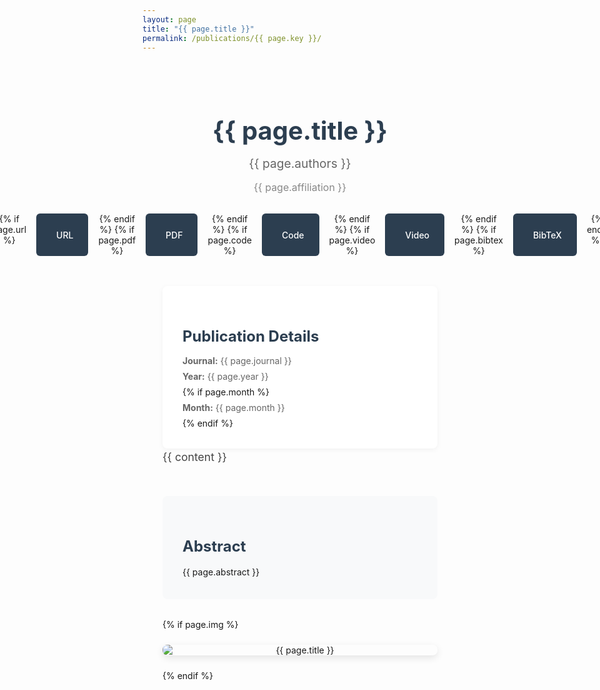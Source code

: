 ```yaml
---
layout: page
title: "{{ page.title }}"
permalink: /publications/{{ page.key }}/
---
```


<style>
.publication-container {
  max-width: 1200px;
  margin: 0 auto;
  padding: 2rem;
  font-family: -apple-system, BlinkMacSystemFont, 'Segoe UI', Roboto, Oxygen, Ubuntu, Cantarell, 'Open Sans', 'Helvetica Neue', sans-serif;
}

.publication-header {
  text-align: center;
  margin-bottom: 3rem;
}

.publication-title {
  font-size: 2.5rem;
  font-weight: 700;
  color: #2c3e50;
  margin-bottom: 1rem;
  line-height: 1.2;
}

.publication-authors {
  font-size: 1.2rem;
  color: #666;
  margin-bottom: 1rem;
}

.publication-affiliation {
  font-size: 1rem;
  color: #888;
  margin-bottom: 2rem;
}

.publication-links {
  display: flex;
  gap: 1rem;
  justify-content: center;
  margin-bottom: 2rem;
}

.publication-link {
  padding: 0.8rem 1.5rem;
  background: #2c3e50;
  color: white;
  text-decoration: none;
  border-radius: 6px;
  font-weight: 500;
  transition: all 0.2s ease;
  display: flex;
  align-items: center;
  gap: 0.5rem;
}

.publication-link:hover {
  background: #34495e;
  transform: translateY(-2px);
  box-shadow: 0 2px 8px rgba(0,0,0,0.1);
}

.publication-link svg {
  width: 16px;
  height: 16px;
  fill: currentColor;
}

.publication-content {
  display: flex;
  flex-direction: row;
  gap: 2rem;
  margin-bottom: 3rem;
}

.publication-image-container {
  width: 100%;
  text-align: center;
  margin: 1.5rem 0;
}

.publication-image {
  max-width: 100%;
  max-height: 500px;
  display: block;
  margin-left: auto;
  margin-right: auto;
  border-radius: 8px;
  box-shadow: 0 4px 12px rgba(0,0,0,0.1);
}

.publication-text {
  flex: 1 1 0;
  font-size: 1.1rem;
  line-height: 1.6;
  color: #444;
}

.publication-abstract {
  background: #f8f9fa;
  padding: 2rem;
  border-radius: 8px;
  margin-bottom: 2rem;
}

.publication-abstract h2 {
  color: #2c3e50;
  margin-bottom: 1rem;
  font-size: 1.5rem;
}

.publication-abstract p {
  margin: 0;
  line-height: 1.6;
}

.publication-details {
  background: white;
  padding: 2rem;
  border-radius: 8px;
  box-shadow: 0 2px 8px rgba(0,0,0,0.05);
}

.publication-details h2 {
  color: #2c3e50;
  margin-bottom: 1rem;
  font-size: 1.5rem;
}

.publication-details p {
  margin: 0.5rem 0;
  color: #666;
}

.bibtex-modal {
  display: none;
  position: fixed;
  top: 0;
  left: 0;
  width: 100%;
  height: 100%;
  background: rgba(0, 0, 0, 0.5);
  z-index: 1000;
  justify-content: center;
  align-items: center;
}

.bibtex-modal.active {
  display: flex;
}

.bibtex-content {
  background: white;
  padding: 2rem;
  border-radius: 8px;
  max-width: 80%;
  max-height: 80vh;
  overflow-y: auto;
  position: relative;
  box-shadow: 0 4px 12px rgba(0, 0, 0, 0.2);
}

.bibtex-content pre {
  margin: 0;
  white-space: pre-wrap;
  font-family: monospace;
  font-size: 0.9rem;
  line-height: 1.5;
  color: #2c3e50;
  background: #f8f9fa;
  padding: 1rem;
  border-radius: 4px;
  border: 1px solid #e9ecef;
}

.bibtex-header {
  display: flex;
  justify-content: space-between;
  align-items: center;
  margin-bottom: 1rem;
  padding-bottom: 0.5rem;
  border-bottom: 1px solid #e9ecef;
}

.bibtex-title {
  font-size: 1.1rem;
  font-weight: 600;
  color: #2c3e50;
}

.bibtex-actions {
  display: flex;
  gap: 0.5rem;
}

.copy-bibtex {
  padding: 0.4rem 0.8rem;
  background: #2c3e50;
  color: white;
  border: none;
  border-radius: 4px;
  cursor: pointer;
  font-size: 0.85rem;
  display: flex;
  align-items: center;
  gap: 0.5rem;
  transition: all 0.2s ease;
}

.copy-bibtex:hover {
  background: #34495e;
  transform: translateY(-1px);
}

.copy-bibtex svg {
  width: 16px;
  height: 16px;
  fill: currentColor;
}

.close-bibtex {
  width: 24px;
  height: 24px;
  cursor: pointer;
  color: #666;
  transition: color 0.2s;
  display: flex;
  align-items: center;
  justify-content: center;
}

.close-bibtex:hover {
  color: #2c3e50;
}

@media (max-width: 768px) {
  .publication-content {
    flex-direction: column;
  }
  
  .publication-title {
    font-size: 2rem;
  }
  
  .publication-links {
    flex-direction: column;
    align-items: center;
  }
  
  .publication-link {
    width: 100%;
    justify-content: center;
  }
}
</style>

<div class="publication-container">
  <div class="publication-header">
    <h1 class="publication-title">{{ page.title }}</h1>
    <div class="publication-authors">{{ page.authors }}</div>
    <div class="publication-affiliation">{{ page.affiliation }}</div>
    <div class="publication-links">
      {% if page.url %}
      <a href="{{ page.url }}" class="publication-link" target="_blank">
        <svg viewBox="0 0 24 24">
          <path d="M12 2C6.48 2 2 6.48 2 12s4.48 10 10 10 10-4.48 10-10S17.52 2 12 2zm-1 17.93c-3.95-.49-7-3.85-7-7.93 0-.62.08-1.21.21-1.79L9 15v1c0 1.1.9 2 2 2v1.93zm6.9-2.54c-.26-.81-1-1.39-1.9-1.39h-1v-3c0-.55-.45-1-1-1H8v-2h2c.55 0 1-.45 1-1V7h2c1.1 0 2-.9 2-2v-.41c2.93 1.19 5 4.06 5 7.41 0 2.08-.8 3.97-2.1 5.39z"/>
        </svg>
        URL
      </a>
      {% endif %}
      {% if page.pdf %}
      <a href="{{ page.pdf }}" class="publication-link" target="_blank">
        <svg viewBox="0 0 24 24">
          <path d="M14 2H6c-1.1 0-1.99.9-1.99 2L4 20c0 1.1.89 2 1.99 2H18c1.1 0 2-.9 2-2V8l-6-6zm2 16H8v-2h8v2zm0-4H8v-2h8v2zm-3-5V3.5L18.5 9H13z"/>
        </svg>
        PDF
      </a>
      {% endif %}
      {% if page.code %}
      <a href="{{ page.code }}" class="publication-link" target="_blank">
        <svg viewBox="0 0 24 24">
          <path d="M9.4 16.6L4.8 12l4.6-4.6L8 6l-6 6 6 6 1.4-1.4zm5.2 0l4.6-4.6-4.6-4.6L16 6l6 6-6 6-1.4-1.4z"/>
        </svg>
        Code
      </a>
      {% endif %}
      {% if page.video %}
      <a href="{{ page.video }}" class="publication-link" target="_blank">
        <svg viewBox="0 0 24 24">
          <path d="M10 16.5l6-4.5-6-4.5v9zM12 2C6.48 2 2 6.48 2 12s4.48 10 10 10 10-4.48 10-10S17.52 2 12 2zm0 18c-4.41 0-8-3.59-8-8s3.59-8 8-8 8 3.59 8 8-3.59 8-8 8z"/>
        </svg>
        Video
      </a>
      {% endif %}
      {% if page.bibtex %}
      <a href="/nlip/publications/references/{{ page.bibtex }}.txt" class="publication-link" target="_blank">
        <svg viewBox="0 0 24 24">
          <path d="M14 2H6c-1.1 0-1.99.9-1.99 2L4 20c0 1.1.89 2 1.99 2H18c1.1 0 2-.9 2-2V8l-6-6zm2 16H8v-2h8v2zm0-4H8v-2h8v2zm-3-5V3.5L18.5 9H13z"/>
        </svg>
        BibTeX
      </a>
      {% endif %}
    </div>
  </div>

  <div class="publication-details">
    <h2>Publication Details</h2>
    <p><strong>Journal:</strong> {{ page.journal }}</p>
    <p><strong>Year:</strong> {{ page.year }}</p>
    {% if page.month %}
    <p><strong>Month:</strong> {{ page.month }}</p>
    {% endif %}
  </div>

  <div class="publication-content">
    <div class="publication-text">
      {{ content }}
    </div>
  </div>

  <div class="publication-abstract">
    <h2>Abstract</h2>
    <p>{{ page.abstract }}</p>
  </div>

  {% if page.img %}
  <div class="publication-image-container">
    <img src="{{ site.baseurl }}/publications/images/{{ page.img }}" class="publication-image" alt="{{ page.title }}">
  </div>
  {% endif %}

</div>

<script>
document.addEventListener('DOMContentLoaded', function() {
  // Create BibTeX modal
  const modal = document.createElement('div');
  modal.className = 'bibtex-modal';
  modal.innerHTML = `
    <div class="bibtex-content">
      <div class="bibtex-header">
        <div class="bibtex-title">BibTeX</div>
        <div class="bibtex-actions">
          <button class="copy-bibtex">
            <svg viewBox="0 0 24 24">
              <path d="M16 1H4c-1.1 0-2 .9-2 2v14h2V3h12V1zm3 4H8c-1.1 0-2 .9-2 2v14c0 1.1.9 2 2 2h11c1.1 0 2-.9 2-2V7c0-1.1-.9-2-2-2zm0 16H8V7h11v14z"/>
            </svg>
            Copy
          </button>
          <div class="close-bibtex">
            <svg viewBox="0 0 24 24">
              <path d="M19 6.41L17.59 5 12 10.59 6.41 5 5 6.41 10.59 12 5 17.59 6.41 19 12 13.41 17.59 19 19 17.59 13.41 12z"/>
            </svg>
          </div>
        </div>
      </div>
      <pre></pre>
    </div>
  `;
  document.body.appendChild(modal);

  // Handle BibTeX links
  const bibtexLink = document.querySelector('a[href*="bibtex"]');
  if (bibtexLink) {
    bibtexLink.addEventListener('click', async function(e) {
      e.preventDefault();
      e.stopPropagation();
      
      const bibtexUrl = this.getAttribute('href');
      try {
        const response = await fetch(bibtexUrl);
        const bibtexContent = await response.text();
        const preElement = modal.querySelector('pre');
        preElement.textContent = bibtexContent;
        modal.classList.add('active');
      } catch (error) {
        console.error('Error loading BibTeX:', error);
      }
    });
  }

  // Copy BibTeX content
  const copyButton = modal.querySelector('.copy-bibtex');
  copyButton.addEventListener('click', () => {
    const bibtexContent = modal.querySelector('pre').textContent;
    navigator.clipboard.writeText(bibtexContent).then(() => {
      const originalText = copyButton.innerHTML;
      copyButton.innerHTML = `
        <svg viewBox="0 0 24 24">
          <path d="M9 16.17L4.83 12l-1.42 1.41L9 19 21 7l-1.41-1.41L9 16.17z"/>
        </svg>
        Copied!
      `;
      setTimeout(() => {
        copyButton.innerHTML = originalText;
      }, 2000);
    });
  });

  // Close modal when clicking close button or outside
  modal.querySelector('.close-bibtex').addEventListener('click', () => {
    modal.classList.remove('active');
  });

  modal.addEventListener('click', (e) => {
    if (e.target === modal) {
      modal.classList.remove('active');
    }
  });

  // Close modal with Escape key
  document.addEventListener('keydown', (e) => {
    if (e.key === 'Escape' && modal.classList.contains('active')) {
      modal.classList.remove('active');
    }
  });
});
</script>
